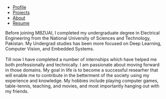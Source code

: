 <ul>
  <li><a href="index">Profile</a></li>
  <li><a href="projects">Projects</a></li>
  <li><a class="active" href="about">About</a></li>
  <li><a href="#contact">Resume</a></li>
</ul>

Before joining MBZUAI, I completed my undergraduate degree in Electrical Engineering from the National University of Sciences and Technology, Pakistan. My Undergrad studies has been more focused on Deep Learning, Computer Vision, and Embedded Systems. 
<br>
<br>
Till now I have completed a number of internships which have helped me both professionally and technically. I am passionate about moving forward in those domains. My goal in life is to become a successful researher that will enable me to contribute in the betterment of the society using my experience and knowledge. My hobbies include playing computer games, table-tennis, teaching, and movies, and most importantly hanging out with my friends.
</p>
